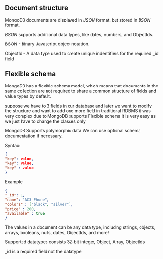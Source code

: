 ## Document structure

MongoDB documents are displayed in *JSON* format, but stored in *BSON* format.

*BSON* supports additional data types, like dates, numbers, and ObjectIds.

BSON - Binary Javascript object notation.

ObjectId - A data type used to create unique indentifiers for the required _id field


## Flexible schema

MongoDB has a flexible schema model, which means that documents in the same collection are not required to share a common structure of fields and value types by default.

suppose we have to 3 fields in our database and later we want to modify the structure and want to add one more field in traditional RDBMS it was very complex due to MongoDB supports Flexible schema it is very easy as we just have to change the classes only

MongoDB Supports polymorphic data
We can use optional schema documentation if necessary.



Syntax:
```json
{
"key": value,
"key": value,
"key" : value
}
```

Example:

```json
{
"_id": 1,
"name": "AC3 Phone",
"colors" : ["black", "silver"],
"price" : 200,
"available" : true
}
```

The values in a document can be any data type, including strings, objects, arrays, booleans, nulls, dates, ObjectIds, and more!

Supported datatypes consists 32-bit integer, Object, Array, ObjectIds

_id is a required field not the datatype
